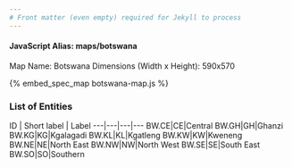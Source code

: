 ```yaml
---
# Front matter (even empty) required for Jekyll to process
---
```


#### JavaScript Alias: maps/botswana

Map Name: Botswana
Dimensions (Width x Height): 590x570



{% embed_spec_map botswana-map.js %}

### List of Entities

ID | Short label | Label
---|---|---|---
BW.CE|CE|Central
BW.GH|GH|Ghanzi
BW.KG|KG|Kgalagadi
BW.KL|KL|Kgatleng
BW.KW|KW|Kweneng
BW.NE|NE|North East
BW.NW|NW|North West
BW.SE|SE|South East
BW.SO|SO|Southern

